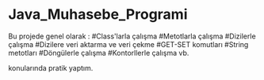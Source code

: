# Java_Muhasebe_Programi

 Bu projede genel olarak : 
 #Class'larla çalışma
 #Metotlarla çalışma
 #Dizilerle çalışma
 #Dizilere veri aktarma ve veri çekme
 #GET-SET komutları
 #String metotları
 #Döngülerle çalışma
 #Kontorllerle çalışma vb.

 konularında pratik yaptım.
